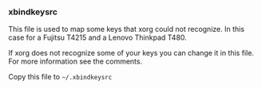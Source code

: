 ### xbindkeysrc

This file is used to map some keys that xorg could not recognize. In this case for a Fujitsu T4215 and a Lenovo Thinkpad T480.

If xorg does not recognize some of your keys you can change it in this file. For more information see the comments.

Copy this file to `~/.xbindkeysrc`
